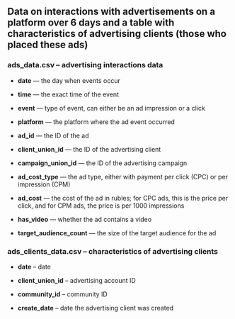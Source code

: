 ﻿## Data on interactions with advertisements on a platform over 6 days and a table with characteristics of advertising clients (those who placed these ads)

### ads_data.csv – advertising interactions data
 

* **date** — the day when events occur

* **time** — the exact time of the event
  
* **event** — type of event, can either be an ad impression or a click

* **platform** — the platform where the ad event occurred

* **ad_id** — the ID of the ad

* **client_union_id** — the ID of the advertising client

* **campaign_union_id** — the ID of the advertising campaign

* **ad_cost_type** — the ad type, either with payment per click (CPC) or per impression (CPM)

* **ad_cost** — the cost of the ad in rubles; for CPC ads, this is the price per click, and for CPM ads, the price is per 1000 impressions

* **has_video** — whether the ad contains a video

* **target_audience_count** — the size of the target audience for the ad
  

### ads_clients_data.csv – characteristics of advertising clients


* **date** – date
  
* **client_union_id** – advertising account ID
  
* **community_id** – community ID
  
* **create_date** – date the advertising client was created
